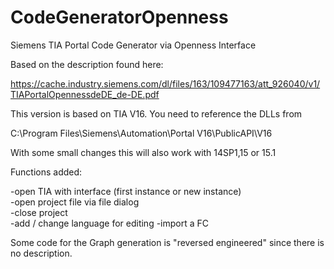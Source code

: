 # CodeGeneratorOpenness
Siemens TIA Portal Code Generator via Openness Interface

Based on the description found here:

https://cache.industry.siemens.com/dl/files/163/109477163/att_926040/v1/TIAPortalOpennessdeDE_de-DE.pdf


This version is based on TIA V16. You need to reference the DLLs from

C:\Program Files\Siemens\Automation\Portal V16\PublicAPI\V16

With some small changes this will also work with 14SP1,15 or 15.1

Functions added:<br>

-open TIA with interface (first instance or new instance)<br>
-open project file via file dialog<br>
-close project<br>
-add / change language for editing
-import a FC





Some code for the Graph generation is "reversed engineered" since there is no description.

